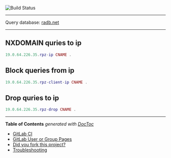 ![Build Status](https://gitlab.com/pages/plain-html/badges/master/build.svg)

---

Query database: [radb.net](https://www.radb.net/query)

---

## NXDOMAIN quries to ip

```lua
19.0.64.226.35.rpz-ip CNAME .
```

## Block queries from ip
```lua
19.0.64.226.35.rpz-client-ip CNAME .
```

## Drop quries to ip
```lua
19.0.64.226.35.rpz-drop CNAME .
```


---

<!-- START doctoc generated TOC please keep comment here to allow auto update -->
<!-- DON'T EDIT THIS SECTION, INSTEAD RE-RUN doctoc TO UPDATE -->
**Table of Contents**  *generated with [DocToc](https://github.com/thlorenz/doctoc)*

- [GitLab CI](#gitlab-ci)
- [GitLab User or Group Pages](#gitlab-user-or-group-pages)
- [Did you fork this project?](#did-you-fork-this-project)
- [Troubleshooting](#troubleshooting)

<!-- END doctoc generated TOC please keep comment here to allow auto update -->


